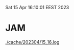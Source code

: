 Sat 15 Apr 16:10:01 EEST 2023
# JAM
<a href='./cache/202304/15_16.log'>./cache/202304/15_16.log</a>
